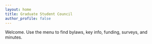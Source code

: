 ```yaml
---
layout: home
title: Graduate Student Council
author_profile: false
---
```


Welcome. Use the menu to find bylaws, key info, funding, surveys, and minutes.
